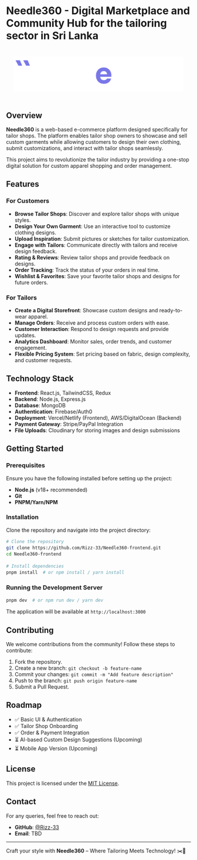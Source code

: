 # Needle360 - Digital Marketplace and Community Hub for the tailoring sector in Sri Lanka

<div align="center" style="padding: 20px;">
    <img src="https://github.com/Rizz-33/Needle360-frontend/blob/main/public/logo-white-full.png" alt="Needle360 Logo">
</div>

## Overview

**Needle360** is a web-based e-commerce platform designed specifically for tailor shops. The platform enables tailor shop owners to showcase and sell custom garments while allowing customers to design their own clothing, submit customizations, and interact with tailor shops seamlessly.

This project aims to revolutionize the tailor industry by providing a one-stop digital solution for custom apparel shopping and order management.

## Features

### For Customers

- **Browse Tailor Shops**: Discover and explore tailor shops with unique styles.
- **Design Your Own Garment**: Use an interactive tool to customize clothing designs.
- **Upload Inspiration**: Submit pictures or sketches for tailor customization.
- **Engage with Tailors**: Communicate directly with tailors and receive design feedback.
- **Rating & Reviews**: Review tailor shops and provide feedback on designs.
- **Order Tracking**: Track the status of your orders in real time.
- **Wishlist & Favorites**: Save your favorite tailor shops and designs for future orders.

### For Tailors

- **Create a Digital Storefront**: Showcase custom designs and ready-to-wear apparel.
- **Manage Orders**: Receive and process custom orders with ease.
- **Customer Interaction**: Respond to design requests and provide updates.
- **Analytics Dashboard**: Monitor sales, order trends, and customer engagement.
- **Flexible Pricing System**: Set pricing based on fabric, design complexity, and customer requests.

## Technology Stack

- **Frontend**: React.js, TailwindCSS, Redux
- **Backend**: Node.js, Express.js
- **Database**: MongoDB
- **Authentication**: Firebase/Auth0
- **Deployment**: Vercel/Netlify (Frontend), AWS/DigitalOcean (Backend)
- **Payment Gateway**: Stripe/PayPal Integration
- **File Uploads**: Cloudinary for storing images and design submissions

## Getting Started

### Prerequisites

Ensure you have the following installed before setting up the project:

- **Node.js** (v18+ recommended)
- **Git**
- **PNPM/Yarn/NPM**

### Installation

Clone the repository and navigate into the project directory:

```bash
# Clone the repository
git clone https://github.com/Rizz-33/Needle360-frontend.git
cd Needle360-frontend

# Install dependencies
pnpm install  # or npm install / yarn install
```

### Running the Development Server

```bash
pnpm dev  # or npm run dev / yarn dev
```

The application will be available at `http://localhost:3000`

## Contributing

We welcome contributions from the community! Follow these steps to contribute:

1. Fork the repository.
2. Create a new branch: `git checkout -b feature-name`
3. Commit your changes: `git commit -m "Add feature description"`
4. Push to the branch: `git push origin feature-name`
5. Submit a Pull Request.

## Roadmap

- ✅ Basic UI & Authentication
- ✅ Tailor Shop Onboarding
- ✅ Order & Payment Integration
- ⏳ AI-based Custom Design Suggestions (Upcoming)
- ⏳ Mobile App Version (Upcoming)

## License

This project is licensed under the [MIT License](LICENSE).

## Contact

For any queries, feel free to reach out:

- **GitHub**: [@Rizz-33](https://github.com/Rizz-33)
- **Email**: TBD

---

Craft your style with **Needle360** – Where Tailoring Meets Technology! ✂️🧵
